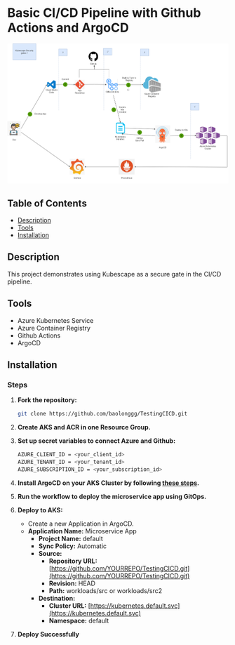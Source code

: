 # Basic CI/CD Pipeline with Github Actions and ArgoCD

![Pipeline Diagram](FlowCICD.png)

## Table of Contents
- [Description](#description)
- [Tools](#tools)
- [Installation](#installation)

## Description
This project demonstrates using Kubescape as a secure gate in the CI/CD pipeline.

## Tools
- Azure Kubernetes Service
- Azure Container Registry
- Github Actions
- ArgoCD

## Installation

### Steps
1. **Fork the repository:**
    ```bash
    git clone https://github.com/baolonggg/TestingCICD.git
    ```
2. **Create AKS and ACR in one Resource Group.**

3. **Set up secret variables to connect Azure and Github:**
    ```bash
    AZURE_CLIENT_ID = <your_client_id>
    AZURE_TENANT_ID = <your_tenant_id>
    AZURE_SUBSCRIPTION_ID = <your_subscription_id>
    ```

4. **Install ArgoCD on your AKS Cluster by following [these steps](https://argo-cd.readthedocs.io/en/stable/getting_started/).**

5. **Run the workflow to deploy the microservice app using GitOps.**

6. **Deploy to AKS:**
    - Create a new Application in ArgoCD.
    - **Application Name:** Microservice App
        - **Project Name:** default
        - **Sync Policy:** Automatic
        - **Source:**
            - **Repository URL:** [https://github.com/YOURREPO/TestingCICD.git](https://github.com/YOURREPO/TestingCICD.git)
            - **Revision:** HEAD
            - **Path:** workloads/src or workloads/src2
        - **Destination:**
            - **Cluster URL:** [https://kubernetes.default.svc](https://kubernetes.default.svc)
            - **Namespace:** default
7. **Deploy Successfully**